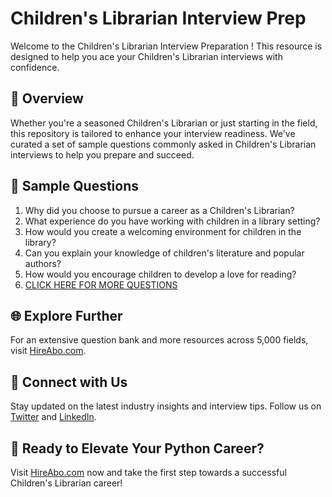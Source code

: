 # Children's Librarian Interview Prep

Welcome to the Children's Librarian Interview Preparation ! This resource is designed to help you ace your Children's Librarian interviews with confidence.

## 🚀 Overview

Whether you're a seasoned Children's Librarian or just starting in the field, this repository is tailored to enhance your interview readiness. We've curated a set of sample questions commonly asked in Children's Librarian interviews to help you prepare and succeed.

## 📝 Sample Questions

1. Why did you choose to pursue a career as a Children's Librarian?
2. What experience do you have working with children in a library setting?
3. How would you create a welcoming environment for children in the library?
4. Can you explain your knowledge of children's literature and popular authors?
5. How would you encourage children to develop a love for reading?
6. [CLICK HERE FOR MORE QUESTIONS](https://hireabo.com/job/18_0_3/Childrens%20Librarian)

## 🌐 Explore Further

For an extensive question bank and more resources across 5,000 fields, visit [HireAbo.com](https://www.hireabo.com).

## 📱 Connect with Us

Stay updated on the latest industry insights and interview tips. Follow us on [Twitter](https://twitter.com/hireabo) and [LinkedIn](https://www.linkedin.com/in/hire-abo-3609972a8/).

## 🚀 Ready to Elevate Your Python Career?

Visit [HireAbo.com](https://www.hireabo.com) now and take the first step towards a successful Children's Librarian career!